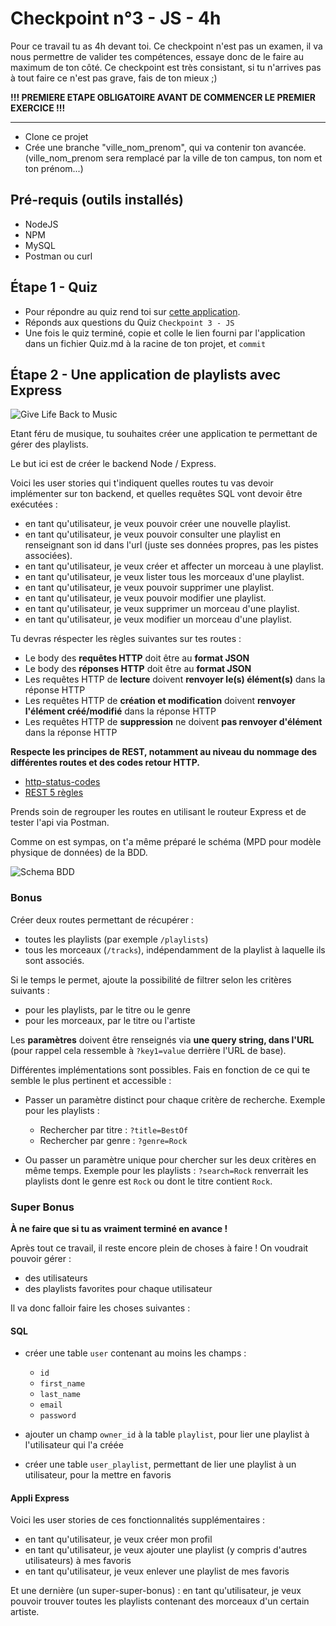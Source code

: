 # Checkpoint n°3 - JS - **4h**

Pour ce travail tu as 4h devant toi. Ce checkpoint n'est pas un examen, il va nous permettre de valider tes compétences, essaye donc de le faire au maximum de ton côté.
Ce checkpoint est très consistant, si tu n'arrives pas à tout faire ce n'est pas grave, fais de ton mieux ;)

**!!! PREMIERE ETAPE OBLIGATOIRE AVANT DE COMMENCER LE PREMIER EXERCICE !!!**

-----------------------------------
* Clone ce projet
* Crée une branche "ville_nom_prenom", qui va contenir ton avancée. (ville_nom_prenom sera remplacé par la ville de ton campus, ton nom et ton prénom...)

## Pré-requis (outils installés)

- NodeJS
- NPM
- MySQL
- Postman ou curl

## Étape 1 - Quiz

- Pour répondre au quiz rend toi sur [cette application](https://wild-quiz-client.herokuapp.com/).
- Réponds aux questions du Quiz `Checkpoint 3 - JS`
- Une fois le quiz terminé, copie et colle le lien fourni par l'application dans un fichier Quiz.md à la racine de ton projet, et `commit`
  
## Étape 2 - Une application de playlists avec Express

![Give Life Back to Music](https://laughingsquid.com/wp-content/uploads/2013/05/givelifebacktomusic5.gif)

Etant féru de musique, tu souhaites créer une application te permettant de gérer des playlists.

Le but ici est de créer le backend Node / Express.

Voici les user stories qui t'indiquent quelles routes tu vas devoir implémenter sur ton backend, et quelles requêtes SQL vont devoir être exécutées :

- en tant qu'utilisateur, je veux pouvoir créer une nouvelle playlist.
- en tant qu'utilisateur, je veux pouvoir consulter une playlist en renseignant son id dans l'url (juste ses données propres, pas les pistes associées).
- en tant qu'utilisateur, je veux créer et affecter un morceau à une playlist.
- en tant qu'utilisateur, je veux lister tous les morceaux d'une playlist.
- en tant qu'utilisateur, je veux pouvoir supprimer une playlist.
- en tant qu'utilisateur, je veux pouvoir modifier une playlist.
- en tant qu'utilisateur, je veux supprimer un morceau d'une playlist.
- en tant qu'utilisateur, je veux modifier un morceau d'une playlist.

Tu devras réspecter les règles suivantes sur tes routes :
- Le body des **requêtes HTTP** doit être au **format JSON**
- Le body des **réponses HTTP** doit être au **format JSON**
- Les requêtes HTTP de **lecture** doivent **renvoyer le(s) élément(s)** dans la réponse HTTP
- Les requêtes HTTP de **création et modification** doivent **renvoyer l'élément créé/modifié** dans la réponse HTTP
- Les requêtes HTTP de **suppression** ne doivent **pas renvoyer d'élément** dans la réponse HTTP

**Respecte les principes de REST, notamment au niveau du nommage des différentes routes et des codes retour HTTP.**
- [http-status-codes](https://restfulapi.net/http-status-codes/)
- [REST 5 règles](https://blog.nicolashachet.com/niveaux/confirme/larchitecture-rest-expliquee-en-5-regles/)

Prends soin de regrouper les routes en utilisant le routeur Express et de tester l'api via Postman.

Comme on est sympas, on t'a même préparé le schéma (MPD pour modèle physique de données) de la BDD.

![Schema BDD](https://github.com/WildCodeSchool/checkpoint3-js-node-express-mysql/blob/master/checkpoint3_js_db_schema.png)

### Bonus

Créer deux routes permettant de récupérer :

* toutes les playlists (par exemple `/playlists`)
* tous les morceaux (`/tracks`), indépendamment de la playlist à laquelle ils sont associés.

Si le temps le permet, ajoute la possibilité de filtrer selon les critères suivants :

- pour les playlists, par le titre ou le genre
- pour les morceaux, par le titre ou l'artiste

Les **paramètres** doivent être renseignés via **une query string, dans l'URL** (pour rappel cela ressemble à `?key1=value` derrière l'URL de base).

Différentes implémentations sont possibles. Fais en fonction de ce qui te semble le plus pertinent et accessible :
* Passer un paramètre distinct pour chaque critère de recherche. Exemple pour les playlists :

    * Rechercher par titre : `?title=BestOf`
    * Rechercher par genre : `?genre=Rock`

* Ou passer un paramètre unique pour chercher sur les deux critères en même temps. Exemple pour les playlists : `?search=Rock` renverrait les playlists dont le genre est `Rock` ou dont le titre contient `Rock`.

### Super Bonus

**À ne faire que si tu as vraiment terminé en avance !**

Après tout ce travail, il reste encore plein de choses à faire ! On voudrait pouvoir gérer :

- des utilisateurs
- des playlists favorites pour chaque utilisateur

Il va donc falloir faire les choses suivantes :

#### SQL

- créer une table `user` contenant au moins les champs :

    - `id`
    - `first_name`
    - `last_name`
    - `email`
    - `password`
- ajouter un champ `owner_id` à la table `playlist`, pour lier une playlist à l'utilisateur qui l'a créée
- créer une table `user_playlist`, permettant de lier une playlist à un utilisateur, pour la mettre en favoris

#### Appli Express

Voici les user stories de ces fonctionnalités supplémentaires :

- en tant qu'utilisateur, je veux créer mon profil
- en tant qu'utilisateur, je veux ajouter une playlist (y compris d'autres utilisateurs) à mes favoris
- en tant qu'utilisateur, je veux enlever une playlist de mes favoris

Et une dernière (un super-super-bonus) : en tant qu'utilisateur, je veux pouvoir trouver toutes les playlists contenant des morceaux d'un certain artiste.
